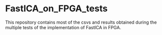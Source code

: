# FastICA_on_FPGA_tests
This repository contains most of the csvs and results obtained during the multiple tests of the implementation of FastICA in FPGA.

